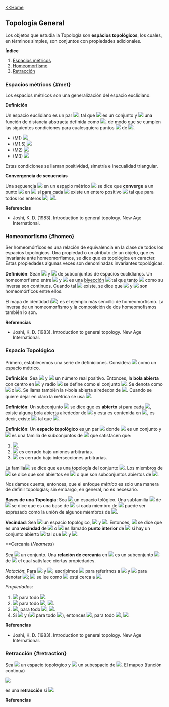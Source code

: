 [<<Home](https://francescoapg.github.io/mathbio/)

## Topología General

Los objetos que estudia la Topología son **espácios topológicos**, los cuales, en términos simples, son conjuntos con propiedades adicionales.

**Índice**

1. [Espacios métricos](#met)
2. [Homeomorfismo](#homeo)
3. [Retracción](#retraction)

### Espacios métricos {#met}

Los espacios métricos son una generalización del espacio euclidiano.

**Definición**

Un espacio euclidiano es un par <img src="https://render.githubusercontent.com/render/math?math=\large (X,d)">, tal que <img src="https://render.githubusercontent.com/render/math?math=\large X"> es un conjunto y <img src="https://render.githubusercontent.com/render/math?math=\large d"> una función de distancia abstracta definida como <img src="https://render.githubusercontent.com/render/math?math=\large d:X\times X \to \R">, de modo que se cumplen las siguientes condiciones para cualesquiera puntos <img src="https://render.githubusercontent.com/render/math?math=\large x,y,z"> de <img src="https://render.githubusercontent.com/render/math?math=\large X">.

- (M1) <img src="https://render.githubusercontent.com/render/math?math=\large \forall x,y \in X,d(x,y)\geq 0">
- (M1.5) <img src="https://render.githubusercontent.com/render/math?math=\large \forall x,y\in X, x=y\iff d(x,y)=0">
- (M2) <img src="https://render.githubusercontent.com/render/math?math=\large \forall x,y\in X, d(x,y)=d(y,x)">
- (M3) <img src="https://render.githubusercontent.com/render/math?math=\large \forall x,y,z\in X, d(x,y)+d(y,z)\geq d(x,z)">

Estas condiciones se llaman positividad, simetría e inecualidad triangular.

**Convergencia de secuencias**

Una secuencia <img src="https://render.githubusercontent.com/render/math?math=\large \{x_n\}"> en un espacio métrico <img src="https://render.githubusercontent.com/render/math?math=\large (X,d)"> se dice que **converge** a un punto <img src="https://render.githubusercontent.com/render/math?math=\large y"> en <img src="https://render.githubusercontent.com/render/math?math=\large X"> si para cada <img src="https://render.githubusercontent.com/render/math?math=\large \epsilon>0"> existe un entero positivo <img src="https://render.githubusercontent.com/render/math?math=\large N"> tal que para todos los enteros <img src="https://render.githubusercontent.com/render/math?math=\large n\geq N">, <img src="https://render.githubusercontent.com/render/math?math=\large d(x_n,y)<\epsilon">.


**Referencias**

- Joshi, K. D. (1983). Introduction to general topology. New Age International.

### Homeomorfismo {#homeo}

Ser homeomórficos es una relación de equivalencia en la clase de todos los espacios topológicos. Una propiedad o un atributo de un objeto, que es invariante ante homeomorfismos, se dice que es topológica en caracter. Estas propiedades algunas veces son denominadas invariantes topológicas.

**Definición**: Sean <img src="https://render.githubusercontent.com/render/math?math=\large A"> y <img src="https://render.githubusercontent.com/render/math?math=\large B"> de subconjuntos de espacios euclidianos. Un homeomorfismo entre <img src="https://render.githubusercontent.com/render/math?math=\large A"> y <img src="https://render.githubusercontent.com/render/math?math=\large B"> es una [biyección](https://francescoapg.github.io/mathbio/functlations#funciones) <img src="https://render.githubusercontent.com/render/math?math=\large f:A\to B"> tal que tanto <img src="https://render.githubusercontent.com/render/math?math=\large f"> como su inversa son continuos. Cuando tal <img src="https://render.githubusercontent.com/render/math?math=\large f"> existe, se dice que <img src="https://render.githubusercontent.com/render/math?math=\large A"> y <img src="https://render.githubusercontent.com/render/math?math=\large B"> son homeomórficos entre ellos.

El mapa de identidad (<img src="https://render.githubusercontent.com/render/math?math=\large i">) es el ejemplo más sencillo de homeomorfismo. La inversa de un homeomorfismo y la composición de dos homeomofismos también lo son.

**Referencias**

- Joshi, K. D. (1983). Introduction to general topology. New Age International.

### Espacio Topológico

Primero, establecemos una serie de definiciones. Considera <img src="https://render.githubusercontent.com/render/math?math=\large (X, d)"> como un espacio métrico.

**Definición**:
Sea <img src="https://render.githubusercontent.com/render/math?math=\large x_0\in X"> y <img src="https://render.githubusercontent.com/render/math?math=\large r"> un número real positivo. Entonces, la **bola abierta** con centro en <img src="https://render.githubusercontent.com/render/math?math=\large x_0"> y radio <img src="https://render.githubusercontent.com/render/math?math=\large r"> se define como el conjunto <img src="https://render.githubusercontent.com/render/math?math=\large \{x\in X: d(x,x_0)<r\}">. Se denota como <img src="https://render.githubusercontent.com/render/math?math=\large B_r(x_0)"> o <img src="https://render.githubusercontent.com/render/math?math=\large B(x_0,r)">. Se llama tambíén la r-bola abierta alrededor de <img src="https://render.githubusercontent.com/render/math?math=\large x_0">. Cuando se quiere dejar en claro la métrica se usa <img src="https://render.githubusercontent.com/render/math?math=\large B_d(x_0,r)">.
    
**Definición**:
Un subconjunto <img src="https://render.githubusercontent.com/render/math?math=\large A\subset X"> se dice que es **abierto** si para cada <img src="https://render.githubusercontent.com/render/math?math=\large x_0\in A">, existe alguna bola abierta alrededor de <img src="https://render.githubusercontent.com/render/math?math=\large x_0"> y esta es contenida en <img src="https://render.githubusercontent.com/render/math?math=\large A">, es decir, existe <img src="https://render.githubusercontent.com/render/math?math=\large 0<r"> tal que <img src="https://render.githubusercontent.com/render/math?math=\large B(x_0,r)\subset A">.
    
**Definición**: 
Un **espacio topológico** es un par <img src="https://render.githubusercontent.com/render/math?math=\large (X,\mathcal{T})"> donde <img src="https://render.githubusercontent.com/render/math?math=\large X"> es un conjunto y <img src="https://render.githubusercontent.com/render/math?math=\large \mathcal{T}"> es una familia de subconjuntos de <img src="https://render.githubusercontent.com/render/math?math=\large X"> que satisfacen que:

1. <img src="https://render.githubusercontent.com/render/math?math=\large \emptyset \in \mathcal{T}$ y $X\in \mathcal{T}">.
2. <img src="https://render.githubusercontent.com/render/math?math=\large \mathcal{T}"> es cerrado bajo uniones arbitrarias.
3. <img src="https://render.githubusercontent.com/render/math?math=\large \mathcal{T}"> es cerrado bajo intersecciones arbitrarias.

La familia<img src="https://render.githubusercontent.com/render/math?math=\large \mathcal{T}"> se dice que es una topología del conjunto <img src="https://render.githubusercontent.com/render/math?math=\large X">. Los miembros de <img src="https://render.githubusercontent.com/render/math?math=\large \mathcal{T}"> se dice que son abiertos en <img src="https://render.githubusercontent.com/render/math?math=\large X"> o que son subconjuntos abiertos de <img src="https://render.githubusercontent.com/render/math?math=\large X">.

Nos damos cuenta, entonces, que el enfoque _métrico_ es solo una manera de definir topologías; sin embargo, en general, no es necesario.

**Bases de una Topología**: Sea <img src="https://render.githubusercontent.com/render/math?math=\large (X, \mathcal{T})"> un espacio tológico. Una subfamilia <img src="https://render.githubusercontent.com/render/math?math=\large \mathcal{B}"> de <img src="https://render.githubusercontent.com/render/math?math=\large \mathcal{T}"> se dice que es una base de <img src="https://render.githubusercontent.com/render/math?math=\large \mathcal{T}"> si cada miembro de <img src="https://render.githubusercontent.com/render/math?math=\large \mathcal{T}"> puede ser expresado como la unión de algunos miembros de <img src="https://render.githubusercontent.com/render/math?math=\large \mathcal{B}">.

**Vecindad**: Sea <img src="https://render.githubusercontent.com/render/math?math=\large (X,\mathcal{T})"> un espacio topológico, <img src="https://render.githubusercontent.com/render/math?math=\large x_0\in X"> y <img src="https://render.githubusercontent.com/render/math?math=\large N\subset X">. Entonces, <img src="https://render.githubusercontent.com/render/math?math=\large N"> se dice que es una **vecindad** de <img src="https://render.githubusercontent.com/render/math?math=\large x_0"> o <img src="https://render.githubusercontent.com/render/math?math=\large x_0"> es llamado **punto interior** de <img src="https://render.githubusercontent.com/render/math?math=\large N"> si hay un conjunto abierto <img src="https://render.githubusercontent.com/render/math?math=\large V"> tal que <img src="https://render.githubusercontent.com/render/math?math=\large x_0\in V"> y <img src="https://render.githubusercontent.com/render/math?math=\large V\subset N">.

**Cercanía (_Nearness_)

Sea <img src="https://render.githubusercontent.com/render/math?math=\large X"> un conjunto. Una **relación de cercanía** en <img src="https://render.githubusercontent.com/render/math?math=\large X"> es un subconjunto <img src="https://render.githubusercontent.com/render/math?math=\large N"> de <img src="https://render.githubusercontent.com/render/math?math=\large X\times \wp(X)"> el cual satisface ciertas propiedades.
    
_Notación_: Para <img src="https://render.githubusercontent.com/render/math?math=\large y\in X"> y <img src="https://render.githubusercontent.com/render/math?math=\large A\in \wp (X)">, escribimos <img src="https://render.githubusercontent.com/render/math?math=\large y\delta A"> para referirnos a <img src="https://render.githubusercontent.com/render/math?math=\large (y,A)\in N"> y <img src="https://render.githubusercontent.com/render/math?math=\large y \Bar{\epsilon}A"> para denotar <img src="https://render.githubusercontent.com/render/math?math=\large (y,A)\notin N">; <img src="https://render.githubusercontent.com/render/math?math=\large y\delta A"> se lee como <img src="https://render.githubusercontent.com/render/math?math=\large y"> está cerca a <img src="https://render.githubusercontent.com/render/math?math=\large A">.
    
_Propiedades_:

1. <img src="https://render.githubusercontent.com/render/math?math=\large y\Bar{\delta}\emptyset"> para todo <img src="https://render.githubusercontent.com/render/math?math=\large y\in X">.
2. <img src="https://render.githubusercontent.com/render/math?math=\large y\in A\implies y\delta A"> para todo <img src="https://render.githubusercontent.com/render/math?math=\large y\in X">, <img src="https://render.githubusercontent.com/render/math?math=\large A\subset X">.
3. <img src="https://render.githubusercontent.com/render/math?math=\large y\delta (A\cup B)\iff y\delta A\lor y\delta B">, para todo <img src="https://render.githubusercontent.com/render/math?math=\large y\in X">, <img src="https://render.githubusercontent.com/render/math?math=\large A,B \subset X">.
4. Si <img src="https://render.githubusercontent.com/render/math?math=\large y\delta A"> y (<img src="https://render.githubusercontent.com/render/math?math=\large a\delta B"> para todo <img src="https://render.githubusercontent.com/render/math?math=\large a\in A">), entonces <img src="https://render.githubusercontent.com/render/math?math=\large y\delta B">, para todo <img src="https://render.githubusercontent.com/render/math?math=\large y\in X">, <img src="https://render.githubusercontent.com/render/math?math=\large A,B\subset X">.

**Referencias**

- Joshi, K. D. (1983). Introduction to general topology. New Age International.

### Retracción {#retraction}

Sea <img src="https://render.githubusercontent.com/render/math?math=\large X"> un espacio topológico y <img src="https://render.githubusercontent.com/render/math?math=\large A"> un subespacio de <img src="https://render.githubusercontent.com/render/math?math=\large X">. El mapeo (función continua)

<img src="https://render.githubusercontent.com/render/math?math=%5Ctau%20%3A%20X%20%5Cto%20A">

es una **retracción** si <img src="https://render.githubusercontent.com/render/math?math=%5Ctau_%7B%7CA%7D(x)%3Dx">.

**Referencias**

